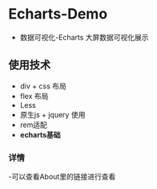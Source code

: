 # Echarts-Demo
- 数据可视化-Echarts 大屏数据可视化展示
## 使用技术
- div + css 布局
- flex 布局
- Less
- 原生js + jquery 使用
- rem适配
- **echarts基础**
### 详情
-可以查看About里的链接进行查看
